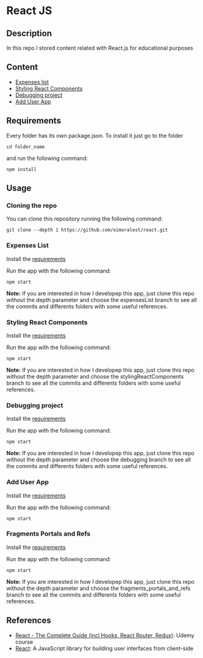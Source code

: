# React JS

## Description

In this repo I stored content related with React.js for educational purposes

## Content

- [Expenses list](./expensesList)
- [Styling React Components](./stylingReactComponents)
- [Debugging project](./debuggingProject)
- [Add User App](./adduser)

## Requirements

Every folder has its own package.json. To install it just go to the folder

```Shell
cd folder_name
```

and run the following command:

```Shell
npm install
```

## Usage

### Cloning the repo

You can clone this repository running the following command:

```Shell
git clone --depth 1 https://github.com/oimoralest/react.git
```

### Expenses List

Install the [requirements](#requirements)

Run the app with the following command:

```Shell
npm start
```

**Note:** If you are interested in how I developep this app, just clone this repo without the depth parameter and choose the expensesList branch to see all the commits and differents folders with some useful references.

### Styling React Components

Install the [requirements](#requirements)

Run the app with the following command:

```Shell
npm start
```

**Note:** If you are interested in how I developep this app, just clone this repo without the depth parameter and choose the stylingReactComponents branch to see all the commits and differents folders with some useful references.

### Debugging project

Install the [requirements](#requirements)

Run the app with the following command:

```Shell
npm start
```

**Note:** If you are interested in how I developep this app, just clone this repo without the depth parameter and choose the debugging branch to see all the commits and differents folders with some useful references.

### Add User App

Install the [requirements](#requirements)

Run the app with the following command:

```Shell
npm start
```

### Fragments Portals and Refs

Install the [requirements](#requirements)

Run the app with the following command:

```Shell
npm start
```

**Note:** If you are interested in how I developep this app, just clone this repo without the depth parameter and choose the fragments_portals_and_refs branch to see all the commits and differents folders with some useful references.

## References

- [React - The Complete Guide (incl Hooks, React Router, Redux)](https://www.udemy.com/course/react-the-complete-guide-incl-redux/): Udemy course
- [React](https://reactjs.org/): A JavaScript library for building user interfaces from client-side
